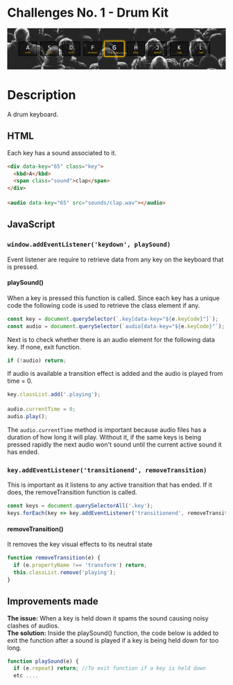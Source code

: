 # Challenges No. 1 - Drum Kit

![Drumkit](https://github.com/nnsh93/JavaScript30-Challenges/blob/main/Challenge%20%231%20-%20JavaScript%20Drum%20Kit/Drumkit.PNG)

# Description
A drum keyboard.

## HTML
Each key has a sound associated to it.
```html
<div data-key="65" class="key">
  <kbd>A</kbd>
  <span class="sound">clap</span>
</div>

<audio data-key="65" src="sounds/clap.wav"></audio>
```

## JavaScript
### ```window.addEventListener('keydown', playSound)```
Event listener are require to retrieve data from any key on the keyboard that is pressed.

#### playSound()
When a key is pressed this function is called. Since each key has a unique code the following code is used to retrieve the class element if any.
```javascript
const key = document.querySelector(`.key[data-key="${e.keyCode}"]`);
const audio = document.querySelector(`audio[data-key="${e.keyCode}"`);
```
Next is to check whether there is an audio element for the following data key. If none, exit function.
```javascript
if (!audio) return;
```
If audio is available a transition effect is added and the audio is played from time = 0.  
```javascript
key.classList.add('.playing');

audio.currentTime = 0;
audio.play();
```
The ```audio.currentTime``` method is important because audio files has a duration of how long it will play. Without it, if the same keys is being pressed rapidly the next audio won't sound until the current active sound it has ended.

### ```key.addEventListener('transitionend', removeTransition)```
This is important as it listens to any active transition that has ended. If it does, the removeTransition function is called.
```javascript
const keys = document.querySelectorAll('.key');
keys.forEach(key => key.addEventListener('transitionend', removeTransition));
```

#### removeTransition()
It removes the key visual effects to its neutral state
```javascript
function removeTransition(e) {
  if (e.propertyName !== 'transform') return;
  this.classList.remove('playing');
}
```
## Improvements made 
**The issue:** When a key is held down it spams the sound causing noisy clashes of audios.<br/>
**The solution:** Inside the playSound() function, the code below is added to exit the function after a sound is played if a key is being held down for too long.
```javascript
function playSound(e) {
  if (e.repeat) return; //To exit function if a key is held down
  etc ....
```


